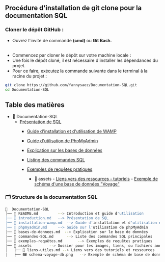 ## Procédure d'installation de git clone pour la documentation SQL

### Cloner le dépôt GitHub :
- Ouvrez l'invite de commande <b>(cmd)</b> ou <b>Git Bash.</b><br><br>

* Commencez par cloner le dépôt sur votre machine locale :<br>
* Une fois le dépôt cloné, il est nécessaire d'installer les dépendances du projet.<br>
* Pour ce faire, exécutez la commande suivante dans le terminal à la racine du projet :<br>

```bash
git clone https://github.com/fannysaez/Documentation-SQL.git
cd Documentation-SQL
```

## Table des matières 

- 📂 Documentation-SQL
   - [Présentation de SQL](introduction.md)  
      - [Guide d'installation et d'utilisation de WAMP](installation.md) 
      - [Guide d'utilisation de PhpMyAdmin](phpmyadmin.md) 
      - [Explication sur les bases de données](bases-de-donnees.md) 
      - [Listing des commandes SQL](commandes-SQL.md) 
      - [Exemples de requêtes pratiques](exemples-requêtes.md) 

         - 📂 assets
               - [Liens vers des ressources - tutoriels](liens-utiles.md) 
               - [Exemple de schéma d'une base de données "Voyage"](schema-voyage-db.png) 


### 🗂️ Structure de la documentation SQL
```bash
📂  Documentation-SQL
│── 📄 README.md         --> Introduction et guide d'utilisation
│── 📄 introduction.md   --> Présentation de SQL
│── 📄 installation-wamp.md  --> Guide d'installation et d'utilisation de WAMP
│── 📄 phpmyadmin.md     --> Guide sur l'utilisation de phpMyAdmin
│── 📄 bases-de-donnees.md  --> Explication sur le base de données
│── 📄 commandes-SQL.md      --> Liste des commandes SQL principales
│── 📄 exemples-requêtes.md       --> Exemples de requêtes pratiques
│── 📂 assets        --> Dossier pour les images, liens, ou fichiers annexes
│   ├── 📄 liens-utiles.md --> Liens vers des tutoriels et ressources
│   ├── 🖼️ schema-voyage-db.png   --> Exemple de schéma de base de données
```

<!-- ### Explication de l'onglet>Concepteur :

* Le concepteur permet de visualiser et de modifier les relations entre les tables de la base de données de manière intuitive et graphique.
* Il offre une vue d'ensemble des structures de tables et de leurs connexions, facilitant ainsi la gestion et l'optimisation des bases de données. -->

